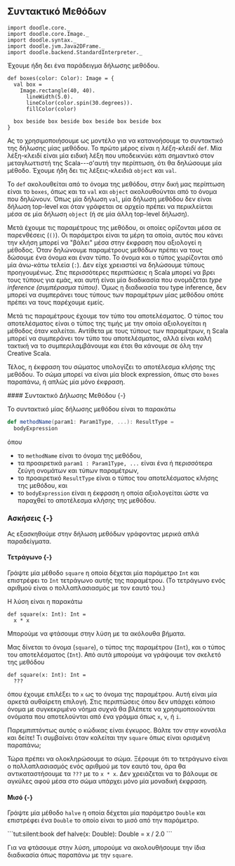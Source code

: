 ## Συντακτικό Μεθόδων
```tut:invisible
import doodle.core._
import doodle.core.Image._
import doodle.syntax._
import doodle.jvm.Java2DFrame._
import doodle.backend.StandardInterpreter._
```

Έχουμε ήδη δει ένα παράδειγμα δήλωσης μεθόδου.

```tut:silent:book
def boxes(color: Color): Image = {
  val box =
    Image.rectangle(40, 40).
      lineWidth(5.0).
      lineColor(color.spin(30.degrees)).
      fillColor(color) 

  box beside box beside box beside box beside box
}
```

Ας το χρησιμοποιήσουμε ως μοντέλο για να κατανοήσουμε το συντακτικό της δήλωσης μίας μεθόδου.
Το πρώτο μέρος είναι η *λέξη-κλειδί* `def`.
Μία λέξη-κλειδί είναι μία ειδική λέξη που υποδεικνύει κάτι σημαντικό στον μεταγλωττιστή της Scala---σ'αυτή την περίπτωση, ότι θα δηλώσουμε μία μέθοδο.
Έχουμε ήδη δει τις λέξεις-κλειδιά `object` και `val`.

Το `def` ακολουθείται από το όνομα της μεθόδου, στην δική μας περίπτωση είναι το `boxes`, όπως και τα `val` και `object` ακολουθούνται από το όνομα που δηλώνουν.
Όπως μία δήλωση `val`, μία δήλωση μεθόδου δεν είναι δήλωση top-level και όταν γράφεται σε αρχείο πρέπει να περικλείεται μέσα σε μία δήλωση `object` (ή σε μία άλλη top-level δήλωση).

Μετά έχουμε τις παραμέτρους της μεθόδου, οι οποίες ορίζονται μέσα σε παρενθέσεις (`()`).
Οι παράμετροι είναι τα μέρη τα οποία, αυτός που κάνει την κλήση μπορεί να "βάλει" μέσα στην έκφραση που αξιολογεί η μέθοδος.
Όταν δηλώνουμε παραμέτρους μεθόδων πρέπει να τους δώσουμε ένα όνομα και έναν τύπο.
Το όνομα και ο τύπος χωρίζονται από μία άνω-κάτω τελεία (`:`).
Δεν είχε χρειαστεί να δηλώσουμε τύπους προηγουμένως.
Στις περισσότερες περιπτώσεις η Scala μπορεί να βρει τους τύπους για εμάς, και αυτή είναι μία διαδικασία που ονομάζεται *type inference (συμπέρασμα τύπου)*.
Όμως η διαδικασία του type inference, δεν μπορεί να συμπεράνει τους τύπους των παραμέτρων μίας μεθόδου οπότε πρέπει να τους παρέχουμε εμείς.

Μετά τις παραμέτρους έχουμε τον τύπο του αποτελέσματος.
Ο τύπος του αποτελέσματος είναι ο τύπος της τιμής με την οποία αξιολογείται η μέθοδος όταν καλείται.
Αντίθετα με τους τύπους των παραμέτρων, η Scala μπορεί να συμπεράνει τον τύπο του αποτελέσματος, αλλά είναι καλή τακτική να το συμπεριλαμβάνουμε και έτσι θα κάνουμε σε όλη την Creative Scala.

Τέλος, η έκφραση του σώματος υπολογίζει το αποτέλεσμα κλήσης της μεθόδου.
Το σώμα μπορεί να είναι μία block expression, όπως στο `boxes` παραπάνω, ή απλώς μία μόνο έκφραση.

<div class="callout callout-info">
#### Συντακτικό Δήλωσης Μεθόδου {-}

Το συντακτικό μίας δήλωσης μεθόδου είναι το παρακάτω

```scala
def methodName(param1: Param1Type, ...): ResultType =
  bodyExpression
```

όπου

- το `methodName` είναι το όνομα της μεθόδου,
- τα προαιρετικά `param1 : Param1Type, ...` είναι ένα ή περισσότερα ζεύγη ονομάτων και τύπων παραμέτρων,
- το προαιρετικό `ResultType` είναι ο τύπος του αποτελέσματος κλήσης της μεθόδου, και
- το `bodyExpression` είναι η έκφραση η οποία αξιολογείται ώστε να παραχθεί το αποτέλεσμα κλήσης της μεθόδου.
</div>


### Ασκήσεις {-}

Ας εξασκηθούμε στην δήλωση μεθόδων γράφοντας μερικά απλά παραδείγματα.

#### Τετράγωνο {-}

Γράψτε μία μέθοδο `square` η οποία δέχεται μία παράμετρο `Int` και επιστρέφει το `Int` τετράγωνο αυτής της παραμέτρου. (Το τετράγωνο ενός αριθμού είναι ο πολλαπλασιασμός με τον εαυτό του.)

<div class="solution">
Η λύση είναι η παρακάτω

```tut:silent:book
def square(x: Int): Int = 
  x * x
```

Μπορούμε να φτάσουμε στην λύση με τα ακόλουθα βήματα.

Μας δίνεται το όνομα (`square`), ο τύπος της παραμέτρου (`Int`), και ο τύπος του αποτελέσματος (`Int`).
Από αυτά μπορούμε να γράψουμε τον σκελετό της μεθόδου

```tut:silent:book
def square(x: Int): Int =
  ???
```

όπου έχουμε επιλέξει το `x` ως το όνομα της παραμέτρου.
Αυτή είναι μία αρκετά αυθαίρετη επιλογή.
Στις περιπτώσεις όπου δεν υπάρχει κάποιο όνομα με συγκεκριμένο νόημα συχνά θα βλέπετε να χρησιμοποιούνται ονόματα που αποτελούνται από ένα γράμμα όπως `x`, `v`, ή `i`.

Παρεμπιπτόντως αυτός ο κώδικας είναι έγκυρος.
Βάλτε τον στην κονσόλα και δείτε!
Τι συμβαίνει όταν καλείται την `square` όπως είναι ορισμένη παραπάνω;

Τώρα πρέπει να ολοκληρώσουμε το σώμα.
Ξέρουμε ότι το τετράγωνο είναι ο πολλαπλασιασμός ενός αριθμού με τον εαυτό του, άρα θα αντικαταστήσουμε τα `???` με το `x * x`.
Δεν χρειάζεται να το βάλουμε σε αγκύλες αφού μέσα στο σώμα υπάρχει μόνο μία μοναδική έκφραση.
</div>


#### Μισό {-}

Γράψτε μία μέθοδο `halve` η οποία δέχεται μία παράμετρο `Double` και επιστρέφει ένα `Double` το οποίο είναι το μισό από την παράμετρο.

<div class="solution">
```tut:silent:book
def halve(x: Double): Double =
 x / 2.0
```

Για να φτάσουμε στην λύση, μπορούμε να ακολουθήσουμε την ίδια διαδικασία όπως παραπάνω με την `square`.
</div>
